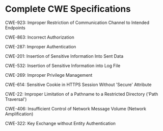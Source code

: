 

# Complete CWE Specifications

CWE-923: Improper Restriction of Communication Channel to Intended Endpoints

CWE-863: Incorrect Authorization

CWE-287: Improper Authentication

CWE-201: Insertion of Sensitive Information Into Sent Data

CWE-532: Insertion of Sensitive Information into Log File

CWE-269: Improper Privilege Management

CWE-614: Sensitive Cookie in HTTPS Session Without 'Secure' Attribute

CWE-22: Improper Limitation of a Pathname to a Restricted Directory ('Path Traversal')

CWE-406: Insufficient Control of Network Message Volume (Network Amplification)

CWE-322: Key Exchange without Entity Authentication
